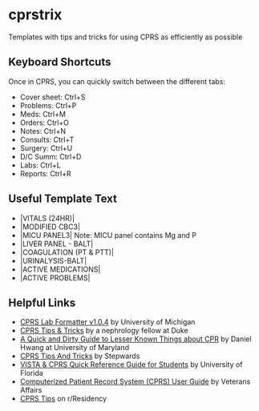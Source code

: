 # cprstrix

Templates with tips and tricks for using CPRS as efficiently as possible

## Keyboard Shortcuts

Once in CPRS, you can quickly switch between the different tabs:

* Cover sheet: Ctrl+S
* Problems: Ctrl+P
* Meds: Ctrl+M
* Orders: Ctrl+O
* Notes: Ctrl+N
* Consults: Ctrl+T
* Surgery: Ctrl+U
* D/C Summ: Ctrl+D
* Labs: Ctrl+L
* Reports: Ctrl+R

## Useful Template Text

* |VITALS (24HR)|
* |MODIFIED CBC3|
* |MICU PANEL3| Note: MICU panel contains Mg and P
* |LIVER PANEL - BALT|
* |COAGULATION (PT & PTT)|
* |URINALYSIS-BALT|
* |ACTIVE MEDICATIONS|
* |ACTIVE PROBLEMS|

## Helpful Links

* [CPRS Lab Formatter v1.0.4](https://public.websites.umich.edu/~fmhoward/formatter.html) by University of Michigan
* [CPRS Tips & Tricks](https://sites.duke.edu/nephfellow/files/2022/03/CPRS-Tips-Tricks-from-Residency-Program.pdf) by a nephrology fellow at Duke
* [A Quick and Dirty Guide to Lesser Known Things about CPR](https://www.umms.org/ummc/-/media/files/ummc/for-health-professionals/gme/residency-fellowship/internal-medicine/orientation/cprs-tidbits.pdf) by Daniel Hwang at University of Maryland
* [CPRS Tips And Tricks](https://www.stepwards.com/?page_id=24764) by Stepwards
* [VISTA & CPRS Quick Reference Guide for Students](https://subinternship.medicine.ufl.edu/files/2016/06/CPRS-Quick-Reference-Guide-for-Students-2015.pdf) by University of Florida
* [Computerized Patient Record System (CPRS) User Guide](https://www.va.gov/vdl/documents/Clinical/Comp_Patient_Recrd_Sys_(CPRS)/cprsguium.pdf) by Veterans Affairs
* [CPRS Tips](https://www.reddit.com/r/Residency/comments/168abr1/cprs_tips/) on r/Residency
